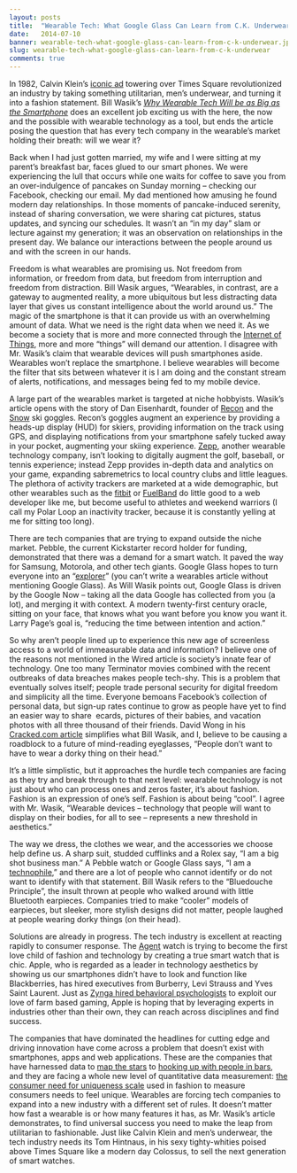 ```yaml
---
layout: posts
title:  "Wearable Tech: What Google Glass Can Learn from C.K. Underwear"
date:   2014-07-10
banner: wearable-tech-what-google-glass-can-learn-from-c-k-underwear.jpg
slug: wearable-tech-what-google-glass-can-learn-from-c-k-underwear
comments: true
---
```

In 1982, Calvin Klein’s [iconic ad](http://iconicphotos.wordpress.com/tag/calvin-klein/) towering over Times Square revolutionized an industry by taking something utilitarian, men’s underwear, and turning it into a fashion statement. Bill Wasik’s [_Why Wearable Tech Will be as Big as the Smartphone_](http://www.wired.com/2013/12/wearable-computers/) does an excellent job exciting us with the here, the now and the possible with wearable technology as a tool, but ends the article posing the question that has every tech company in the wearable’s market holding their breath: will we wear it?  
<!--more-->

Back when I had just gotten married, my wife and I were sitting at my parent’s breakfast bar, faces glued to our smart phones. We were experiencing the lull that occurs while one waits for coffee to save you from an over-indulgence of pancakes on Sunday morning – checking our Facebook, checking our email. My dad mentioned how amusing he found modern day relationships. In those moments of pancake-induced serenity, instead of sharing conversation, we were sharing cat pictures, status updates, and syncing our schedules. It wasn’t an “in my day” slam or lecture against my generation; it was an observation on relationships in the present day. We balance our interactions between the people around us and with the screen in our hands.

Freedom is what wearables are promising us. Not freedom from information, or freedom from data, but freedom from interruption and freedom from distraction. Bill Wasik argues, “Wearables, in contrast, are a gateway to augmented reality, a more ubiquitous but less distracting data layer that gives us constant intelligence about the world around us.” The magic of the smartphone is that it can provide us with an overwhelming amount of data. What we need is the right data when we need it. As we become a society that is more and more connected through the [Internet of Things](http://en.wikipedia.org/wiki/Internet_of_Things), more and more “things” will demand our attention. I disagree with Mr. Wasik’s claim that wearable devices will push smartphones aside. Wearables won’t replace the smartphone. I believe wearables will become the filter that sits between whatever it is I am doing and the constant stream of alerts, notifications, and messages being fed to my mobile device.

A large part of the wearables market is targeted at niche hobbyists. Wasik’s article opens with the story of Dan Eisenhardt, founder of [Recon](http://www.reconinstruments.com/) and the [Snow](http://www.reconinstruments.com/products/snow2/) ski goggles. Recon’s goggles augment an experience by providing a heads-up display (HUD) for skiers, providing information on the track using GPS, and displaying notifications from your smartphone safely tucked away in your pocket, augmenting your skiing experience. [Zepp](http://www.zepp.com/), another wearable technology company, isn’t looking to digitally augment the golf, baseball, or tennis experience; instead Zepp provides in-depth data and analytics on your game, expanding sabremetrics to local country clubs and little leagues. The plethora of activity trackers are marketed at a wide demographic, but other wearables such as the [fitbit](http://www.fitbit.com/) or [FuelBand](http://www.nike.com/us/en_us/c/nikeplus-fuelband) do little good to a web developer like me, but become useful to athletes and weekend warriors (I call my Polar Loop an inactivity tracker, because it is constantly yelling at me for sitting too long).

There are tech companies that are trying to expand outside the niche market. Pebble, the current Kickstarter record holder for funding, demonstrated that there was a demand for a smart watch. It paved the way for Samsung, Motorola, and other tech giants. Google Glass hopes to turn everyone into an “[explorer](https://glass.google.com/getglass/shop/glass)” (you can’t write a wearables article without mentioning Google Glass). As Will Wasik points out, Google Glass is driven by the Google Now – taking all the data Google has collected from you (a lot), and merging it with context. A modern twenty-first century oracle, sitting on your face, that knows what you want before you know you want it. Larry Page’s goal is, “reducing the time between intention and action.”

So why aren’t people lined up to experience this new age of screenless access to a world of immeasurable data and information? I believe one of the reasons not mentioned in the Wired article is society’s innate fear of technology. One too many Terminator movies combined with the recent outbreaks of data breaches makes people tech-shy. This is a problem that eventually solves itself; people trade personal security for digital freedom and simplicity all the time. Everyone bemoans Facebook’s collection of personal data, but sign-up rates continue to grow as people have yet to find an easier way to share  ecards, pictures of their babies, and vacation photos with all three thousand of their friends. David Wong in his [Cracked.com article](http://www.cracked.com/blog/5-signs-tech-industry-finally-ran-out-ideas-in-2013/) simplifies what Bill Wasik, and I, believe to be causing a roadblock to a future of mind-reading eyeglasses, “People don’t want to have to wear a dorky thing on their head.”

It’s a little simplistic, but it approaches the hurdle tech companies are facing as they try and break through to that next level: wearable technology is not just about who can process ones and zeros faster, it’s about fashion. Fashion is an expression of one’s self. Fashion is about being “cool”. I agree with Mr. Wasik, “Wearable devices – technology that people will want to display on their bodies, for all to see – represents a new threshold in aesthetics.”

The way we dress, the clothes we wear, and the accessories we choose help define us. A sharp suit, studded cufflinks and a Rolex say, “I am a big shot business man.” A Pebble watch or Google Glass says, “I am a [technophile](http://www.merriam-webster.com/dictionary/technophile),” and there are a lot of people who cannot identify or do not want to identify with that statement. Bill Wasik refers to the “Bluedouche Principle”, the insult thrown at people who walked around with little Bluetooth earpieces. Companies tried to make “cooler” models of earpieces, but sleeker, more stylish designs did not matter, people laughed at people wearing dorky things (on their head).

Solutions are already in progress. The tech industry is excellent at reacting rapidly to consumer response. The [Agent](http://agentwatches.com/) watch is trying to become the first love child of fashion and technology by creating a true smart watch that is chic. Apple, who is regarded as a leader in technology aesthetics by showing us our smartphones didn’t have to look and function like Blackberries, has hired executives from Burberry, Levi Strauss and Yves Saint Laurent. Just as [Zynga hired behavioral psychologists](http://content.time.com/time/magazine/article/0,9171,1940668,00.html) to exploit our love of farm based gaming, Apple is hoping that by leveraging experts in industries other than their own, they can reach across disciplines and find success.

The companies that have dominated the headlines for cutting edge and driving innovation have come across a problem that doesn’t exist with smartphones, apps and web applications. These are the companies that have harnessed data to [map the stars](https://play.google.com/store/apps/details?id=com.google.android.stardroid&hl=en) to [hooking up with people in bars](http://www.gotinder.com/), and they are facing a whole new level of quantitative data measurement: [the consumer need for uniqueness scale](http://www.sciencedirect.com/science/article/pii/S1057740801703063) used in fashion to measure consumers needs to feel unique. Wearables are forcing tech companies to expand into a new industry with a different set of rules. It doesn’t matter how fast a wearable is or how many features it has, as Mr. Wasik’s article demonstrates, to find universal success you need to make the leap from utilitarian to fashionable. Just like Calvin Klein and men’s underwear, the tech industry needs its Tom Hintnaus, in his sexy tighty-whities poised above Times Square like a modern day Colossus, to sell the next generation of smart watches.
